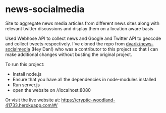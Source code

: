 # news-socialmedia

Site to aggregate news media articles from different news sites along with relevant twitter discussions and display them on a location aware basis

Used Webhose API to collect news and Google and Twitter API to geocode and collect tweets respectively. I've cloned the repo from [dvarik/news-socialmedia](https://github.com/dvarik/news-socialmedia) (Hey Dan!) who was a contributor to this project so that I can make additional changes without busting the original project.

To run this project:

+ Install node.js
+ Ensure that you have all the dependencies in node-modules installed
+ Run server.js
+ open the website on //localhost:8080

Or visit the live website at: https://cryptic-woodland-41733.herokuapp.com/#/

